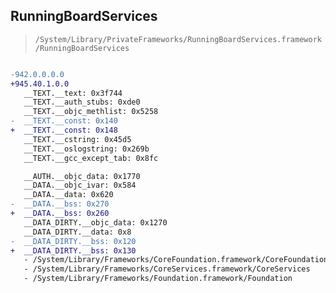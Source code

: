 ## RunningBoardServices

> `/System/Library/PrivateFrameworks/RunningBoardServices.framework/RunningBoardServices`

```diff

-942.0.0.0.0
+945.40.1.0.0
   __TEXT.__text: 0x3f744
   __TEXT.__auth_stubs: 0xde0
   __TEXT.__objc_methlist: 0x5258
-  __TEXT.__const: 0x140
+  __TEXT.__const: 0x148
   __TEXT.__cstring: 0x45d5
   __TEXT.__oslogstring: 0x269b
   __TEXT.__gcc_except_tab: 0x8fc

   __AUTH.__objc_data: 0x1770
   __DATA.__objc_ivar: 0x584
   __DATA.__data: 0x620
-  __DATA.__bss: 0x270
+  __DATA.__bss: 0x260
   __DATA_DIRTY.__objc_data: 0x1270
   __DATA_DIRTY.__data: 0x8
-  __DATA_DIRTY.__bss: 0x120
+  __DATA_DIRTY.__bss: 0x130
   - /System/Library/Frameworks/CoreFoundation.framework/CoreFoundation
   - /System/Library/Frameworks/CoreServices.framework/CoreServices
   - /System/Library/Frameworks/Foundation.framework/Foundation

```
